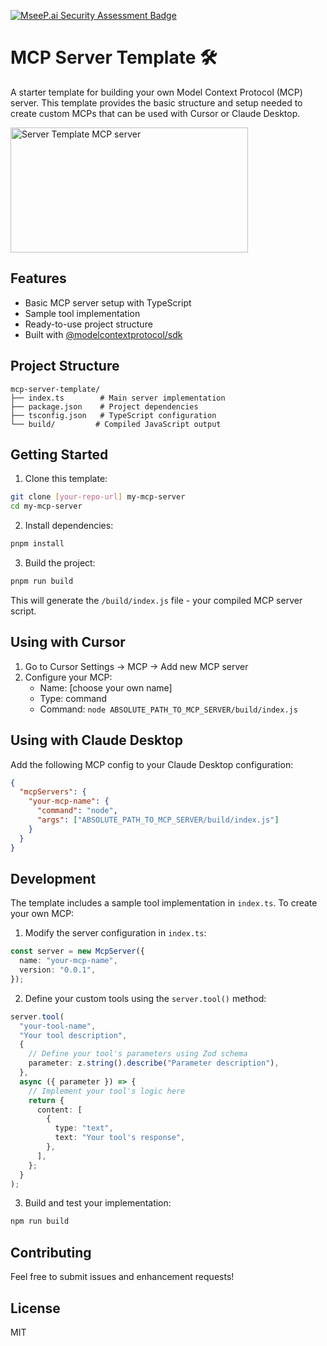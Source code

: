 [![MseeP.ai Security Assessment Badge](https://mseep.net/pr/jatinsandilya-mcp-server-template-badge.png)](https://mseep.ai/app/jatinsandilya-mcp-server-template)

# MCP Server Template 🛠️

A starter template for building your own Model Context Protocol (MCP) server. This template provides the basic structure and setup needed to create custom MCPs that can be used with Cursor or Claude Desktop.

<a href="https://glama.ai/mcp/servers/vnt96edg3a">
  <img width="380" height="200" src="https://glama.ai/mcp/servers/vnt96edg3a/badge" alt="Server Template MCP server" />
</a>

## Features

- Basic MCP server setup with TypeScript
- Sample tool implementation
- Ready-to-use project structure
- Built with [@modelcontextprotocol/sdk](https://docs.anthropic.com/en/docs/agents-and-tools/mcp)

## Project Structure

```
mcp-server-template/
├── index.ts        # Main server implementation
├── package.json    # Project dependencies
├── tsconfig.json   # TypeScript configuration
└── build/         # Compiled JavaScript output
```

## Getting Started

1. Clone this template:
```bash
git clone [your-repo-url] my-mcp-server
cd my-mcp-server
```

2. Install dependencies:
```bash
pnpm install
```

3. Build the project:
```bash
pnpm run build
```

This will generate the `/build/index.js` file - your compiled MCP server script.

## Using with Cursor

1. Go to Cursor Settings -> MCP -> Add new MCP server
2. Configure your MCP:
   - Name: [choose your own name]
   - Type: command
   - Command: `node ABSOLUTE_PATH_TO_MCP_SERVER/build/index.js`

## Using with Claude Desktop

Add the following MCP config to your Claude Desktop configuration:

```json
{
  "mcpServers": {
    "your-mcp-name": {
      "command": "node",
      "args": ["ABSOLUTE_PATH_TO_MCP_SERVER/build/index.js"]
    }
  }
}
```

## Development

The template includes a sample tool implementation in `index.ts`. To create your own MCP:

1. Modify the server configuration in `index.ts`:
```typescript
const server = new McpServer({
  name: "your-mcp-name",
  version: "0.0.1",
});
```

2. Define your custom tools using the `server.tool()` method:
```typescript
server.tool(
  "your-tool-name",
  "Your tool description",
  {
    // Define your tool's parameters using Zod schema
    parameter: z.string().describe("Parameter description"),
  },
  async ({ parameter }) => {
    // Implement your tool's logic here
    return {
      content: [
        {
          type: "text",
          text: "Your tool's response",
        },
      ],
    };
  }
);
```

3. Build and test your implementation:
```bash
npm run build
```

## Contributing

Feel free to submit issues and enhancement requests!

## License

MIT
